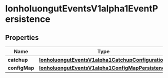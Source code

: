 

# IonholuongutEventsV1alpha1EventPersistence


## Properties

Name | Type | Description | Notes
------------ | ------------- | ------------- | -------------
**catchup** | [**IonholuongutEventsV1alpha1CatchupConfiguration**](IonholuongutEventsV1alpha1CatchupConfiguration.md) |  |  [optional]
**configMap** | [**IonholuongutEventsV1alpha1ConfigMapPersistence**](IonholuongutEventsV1alpha1ConfigMapPersistence.md) |  |  [optional]



